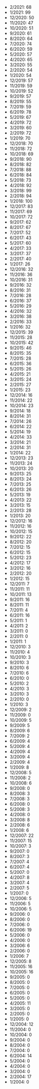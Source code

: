 *  2/2021: 68
*  1/2021: 99
*  12/2020: 50
*  11/2020: 47
*  10/2020: 51
*  9/2020: 61
*  8/2020: 64
*  7/2020: 74
*  6/2020: 59
*  5/2020: 57
*  4/2020: 65
*  3/2020: 55
*  2/2020: 54
*  1/2020: 54
*  12/2019: 57
*  11/2019: 59
*  10/2019: 52
*  9/2019: 57
*  8/2019: 55
*  7/2019: 59
*  6/2019: 78
*  5/2019: 67
*  4/2019: 72
*  3/2019: 60
*  2/2019: 72
*  1/2019: 70
*  12/2018: 70
*  11/2018: 72
*  10/2018: 69
*  9/2018: 90
*  8/2018: 82
*  7/2018: 88
*  6/2018: 84
*  5/2018: 73
*  4/2018: 92
*  3/2018: 99
*  2/2018: 94
*  1/2018: 100
*  12/2017: 83
*  11/2017: 69
*  10/2017: 72
*  9/2017: 62
*  8/2017: 67
*  7/2017: 52
*  6/2017: 43
*  5/2017: 60
*  4/2017: 33
*  3/2017: 37
*  2/2017: 40
*  1/2017: 26
*  12/2016: 32
*  11/2016: 36
*  10/2016: 31
*  9/2016: 32
*  8/2016: 31
*  7/2016: 28
*  6/2016: 37
*  5/2016: 29
*  4/2016: 32
*  3/2016: 38
*  2/2016: 33
*  1/2016: 32
*  12/2015: 39
*  11/2015: 28
*  10/2015: 42
*  9/2015: 46
*  8/2015: 35
*  7/2015: 28
*  6/2015: 36
*  5/2015: 26
*  4/2015: 21
*  3/2015: 24
*  2/2015: 27
*  1/2015: 23
*  12/2014: 16
*  11/2014: 22
*  10/2014: 23
*  9/2014: 18
*  8/2014: 31
*  7/2014: 26
*  6/2014: 22
*  5/2014: 19
*  4/2014: 33
*  3/2014: 21
*  2/2014: 31
*  1/2014: 22
*  12/2013: 23
*  11/2013: 24
*  10/2013: 20
*  9/2013: 25
*  8/2013: 24
*  7/2013: 25
*  6/2013: 26
*  5/2013: 19
*  4/2013: 22
*  3/2013: 15
*  2/2013: 28
*  1/2013: 20
*  12/2012: 16
*  11/2012: 16
*  10/2012: 15
*  9/2012: 22
*  8/2012: 20
*  7/2012: 15
*  6/2012: 15
*  5/2012: 23
*  4/2012: 17
*  3/2012: 16
*  2/2012: 20
*  1/2012: 15
*  12/2011: 7
*  11/2011: 11
*  10/2011: 13
*  9/2011: 16
*  8/2011: 11
*  7/2011: 4
*  6/2011: 16
*  5/2011: 1
*  4/2011: 2
*  3/2011: 0
*  2/2011: 0
*  1/2011: 1
*  12/2010: 3
*  11/2010: 4
*  10/2010: 3
*  9/2010: 3
*  8/2010: 6
*  7/2010: 6
*  6/2010: 0
*  5/2010: 2
*  4/2010: 3
*  3/2010: 3
*  2/2010: 0
*  1/2010: 3
*  12/2009: 2
*  11/2009: 0
*  10/2009: 5
*  9/2009: 5
*  8/2009: 6
*  7/2009: 2
*  6/2009: 4
*  5/2009: 4
*  4/2009: 4
*  3/2009: 4
*  2/2009: 4
*  1/2009: 8
*  12/2008: 5
*  11/2008: 2
*  10/2008: 6
*  9/2008: 0
*  8/2008: 3
*  7/2008: 3
*  6/2008: 0
*  5/2008: 3
*  4/2008: 0
*  3/2008: 8
*  2/2008: 6
*  1/2008: 6
*  12/2007: 22
*  11/2007: 15
*  10/2007: 3
*  9/2007: 0
*  8/2007: 3
*  7/2007: 4
*  6/2007: 4
*  5/2007: 0
*  4/2007: 8
*  3/2007: 4
*  2/2007: 5
*  1/2007: 0
*  12/2006: 5
*  11/2006: 5
*  10/2006: 5
*  9/2006: 0
*  8/2006: 0
*  7/2006: 0
*  6/2006: 19
*  5/2006: 0
*  4/2006: 0
*  3/2006: 6
*  2/2006: 0
*  1/2006: 7
*  12/2005: 8
*  11/2005: 16
*  10/2005: 16
*  9/2005: 0
*  8/2005: 0
*  7/2005: 0
*  6/2005: 0
*  5/2005: 0
*  4/2005: 11
*  3/2005: 0
*  2/2005: 0
*  1/2005: 0
*  12/2004: 12
*  11/2004: 0
*  10/2004: 0
*  9/2004: 0
*  8/2004: 0
*  7/2004: 0
*  6/2004: 14
*  5/2004: 0
*  4/2004: 0
*  3/2004: 0
*  2/2004: 17
*  1/2004: 0